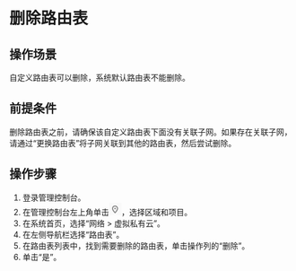 # 删除路由表<a name="vpc_route01_0010"></a>

## 操作场景<a name="zh-cn_topic_0212076965_s974a02c09b8e44f59dcc9335de2d030a"></a>

自定义路由表可以删除，系统默认路由表不能删除。

## 前提条件<a name="zh-cn_topic_0212076965_section13325112773613"></a>

删除路由表之前，请确保该自定义路由表下面没有关联子网。如果存在关联子网，请通过“更换路由表”将子网关联到其他的路由表，然后尝试删除。

## 操作步骤<a name="zh-cn_topic_0212076965_sdec7a81b54b0476b8e37270f45edcca7"></a>

1.  登录管理控制台。
2.  在管理控制台左上角单击![](figures/icon-region-2.png)，选择区域和项目。
3.  在系统首页，选择“网络 \> 虚拟私有云”。
4.  在左侧导航栏选择“路由表”。
5.  在路由表列表中，找到需要删除的路由表，单击操作列的“删除”。
6.  单击“是”。

